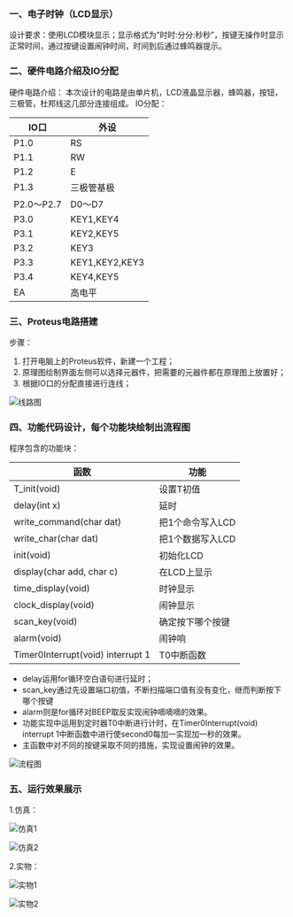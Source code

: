 ### 一、电子时钟（LCD显示）

设计要求：使用LCD模块显示；显示格式为“时时:分分:秒秒”，按键无操作时显示正常时间，通过按键设置闹钟时间，时间到后通过蜂鸣器提示。

### 二、硬件电路介绍及IO分配
硬件电路介绍：
本次设计的电路是由单片机，LCD液晶显示器，蜂鸣器，按钮，三极管，杜邦线这几部分连接组成。
IO分配：

| IO口     |  外设    |
| ---- | ---- |
| P1.0 | RS |
| P1.1 | RW |
| P1.2 | E |
| P1.3 | 三极管基极 |
| P2.0～P2.7 | D0～D7 |
| P3.0 | KEY1,KEY4 |
| P3.1 | KEY2,KEY5 |
| P3.2 | KEY3 |
| P3.3 | KEY1,KEY2,KEY3 |
| P3.4 | KEY4,KEY5 |
| EA | 高电平 |

### 三、Proteus电路搭建

步骤：

1. 打开电脑上的Proteus软件，新建一个工程；
2. 原理图绘制界面左侧可以选择元器件，把需要的元器件都在原理图上放置好；
3. 根据IO口的分配直接进行连线；

![线路图](https://raw.githubusercontent.com/Lyunvy/picBed/master/picgo/20210812165633.png)
### 四、功能代码设计，每个功能块绘制出流程图
程序包含的功能块：

| 函数                              | 功能             |
| --------------------------------- | ---------------- |
| T_init(void)                      | 设置T初值        |
| delay(int x)                      | 延时             |
| write_command(char dat)           | 把1个命令写入LCD |
| write_char(char dat)              | 把1个数据写入LCD |
| init(void)                        | 初始化LCD        |
| display(char add, char c)         | 在LCD上显示      |
| time_display(void)                | 时钟显示         |
| clock_display(void)               | 闹钟显示         |
| scan_key(void)                    | 确定按下哪个按键 |
| alarm(void)                       | 闹钟响           |
| Timer0Interrupt(void) interrupt 1 | T0中断函数       |

- delay运用for循环空白语句进行延时；
- scan_key通过先设置端口初值，不断扫描端口值有没有变化，继而判断按下哪个按键
- alarm则是for循环对BEEP取反实现闹钟嘀嘀嘀的效果。
- 功能实现中运用到定时器T0中断进行计时，在Timer0Interrupt(void) interrupt 1中断函数中进行使second0每加一实现加一秒的效果。
- 主函数中对不同的按键采取不同的措施，实现设置闹钟的效果。

![流程图](https://raw.githubusercontent.com/Lyunvy/picBed/master/picgo/20210812165830.png)

### 五、运行效果展示
1.仿真：

![仿真1](https://raw.githubusercontent.com/Lyunvy/picBed/master/picgo/%E4%BB%BF%E7%9C%9F1.png)

![仿真2](https://raw.githubusercontent.com/Lyunvy/picBed/master/picgo/%E4%BB%BF%E7%9C%9F2.png)

2.实物：

![实物1](https://raw.githubusercontent.com/Lyunvy/picBed/master/picgo/%E5%AE%9E%E7%89%A91.png)

![实物2](https://raw.githubusercontent.com/Lyunvy/picBed/master/picgo/%E5%AE%9E%E7%89%A92.png)
